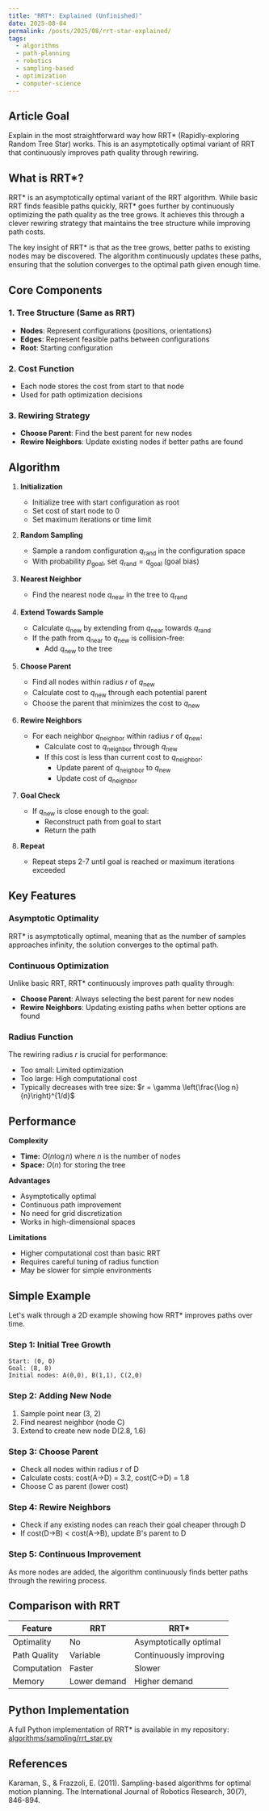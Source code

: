```yaml
---
title: "RRT*: Explained (Unfinished)"
date: 2025-08-04
permalink: /posts/2025/08/rrt-star-explained/
tags:
  - algorithms
  - path-planning
  - robotics
  - sampling-based
  - optimization
  - computer-science
---
```


## Article Goal
Explain in the most straightforward way how RRT* (Rapidly-exploring Random Tree Star) works. This is an asymptotically optimal variant of RRT that continuously improves path quality through rewiring.

## What is RRT*?

RRT* is an asymptotically optimal variant of the RRT algorithm. While basic RRT finds feasible paths quickly, RRT* goes further by continuously optimizing the path quality as the tree grows. It achieves this through a clever rewiring strategy that maintains the tree structure while improving path costs.

The key insight of RRT* is that as the tree grows, better paths to existing nodes may be discovered. The algorithm continuously updates these paths, ensuring that the solution converges to the optimal path given enough time.

## Core Components

### 1. Tree Structure (Same as RRT)
- **Nodes**: Represent configurations (positions, orientations)
- **Edges**: Represent feasible paths between configurations
- **Root**: Starting configuration

### 2. Cost Function
- Each node stores the cost from start to that node
- Used for path optimization decisions

### 3. Rewiring Strategy
- **Choose Parent**: Find the best parent for new nodes
- **Rewire Neighbors**: Update existing nodes if better paths are found

## Algorithm

1. **Initialization**
   - Initialize tree with start configuration as root
   - Set cost of start node to 0
   - Set maximum iterations or time limit

2. **Random Sampling**
   - Sample a random configuration $q_{\text{rand}}$ in the configuration space
   - With probability $p_{\text{goal}}$, set $q_{\text{rand}} = q_{\text{goal}}$ (goal bias)

3. **Nearest Neighbor**
   - Find the nearest node $q_{\text{near}}$ in the tree to $q_{\text{rand}}$

4. **Extend Towards Sample**
   - Calculate $q_{\text{new}}$ by extending from $q_{\text{near}}$ towards $q_{\text{rand}}$
   - If the path from $q_{\text{near}}$ to $q_{\text{new}}$ is collision-free:
       - Add $q_{\text{new}}$ to the tree

5. **Choose Parent**
   - Find all nodes within radius $r$ of $q_{\text{new}}$
   - Calculate cost to $q_{\text{new}}$ through each potential parent
   - Choose the parent that minimizes the cost to $q_{\text{new}}$

6. **Rewire Neighbors**
   - For each neighbor $q_{\text{neighbor}}$ within radius $r$ of $q_{\text{new}}$:
       - Calculate cost to $q_{\text{neighbor}}$ through $q_{\text{new}}$
       - If this cost is less than current cost to $q_{\text{neighbor}}$:
           - Update parent of $q_{\text{neighbor}}$ to $q_{\text{new}}$
           - Update cost of $q_{\text{neighbor}}$

7. **Goal Check**
   - If $q_{\text{new}}$ is close enough to the goal:
       - Reconstruct path from goal to start
       - Return the path

8. **Repeat**
   - Repeat steps 2-7 until goal is reached or maximum iterations exceeded

## Key Features

### Asymptotic Optimality
RRT* is asymptotically optimal, meaning that as the number of samples approaches infinity, the solution converges to the optimal path.

### Continuous Optimization
Unlike basic RRT, RRT* continuously improves path quality through:
- **Choose Parent**: Always selecting the best parent for new nodes
- **Rewire Neighbors**: Updating existing paths when better options are found

### Radius Function
The rewiring radius $r$ is crucial for performance:
- Too small: Limited optimization
- Too large: High computational cost
- Typically decreases with tree size: $r = \gamma \left(\frac{\log n}{n}\right)^{1/d}$

## Performance

**Complexity**
- **Time:** $O(n \log n)$ where $n$ is the number of nodes
- **Space:** $O(n)$ for storing the tree

**Advantages**
- Asymptotically optimal
- Continuous path improvement
- No need for grid discretization
- Works in high-dimensional spaces

**Limitations**
- Higher computational cost than basic RRT
- Requires careful tuning of radius function
- May be slower for simple environments

## Simple Example

Let's walk through a 2D example showing how RRT* improves paths over time.

### Step 1: Initial Tree Growth
```
Start: (0, 0)
Goal: (8, 8)
Initial nodes: A(0,0), B(1,1), C(2,0)
```

### Step 2: Adding New Node
1. Sample point near (3, 2)
2. Find nearest neighbor (node C)
3. Extend to create new node D(2.8, 1.6)

### Step 3: Choose Parent
- Check all nodes within radius r of D
- Calculate costs: cost(A→D) = 3.2, cost(C→D) = 1.8
- Choose C as parent (lower cost)

### Step 4: Rewire Neighbors
- Check if any existing nodes can reach their goal cheaper through D
- If cost(D→B) < cost(A→B), update B's parent to D

### Step 5: Continuous Improvement
As more nodes are added, the algorithm continuously finds better paths through the rewiring process.

## Comparison with RRT

| Feature | RRT | RRT* |
|---------|-----|------|
| Optimality | No | Asymptotically optimal |
| Path Quality | Variable | Continuously improving |
| Computation | Faster | Slower |
| Memory | Lower demand | Higher demand |

## Python Implementation

A full Python implementation of RRT* is available in my repository:  
[algorithms/sampling/rrt_star.py](https://github.com/nramaswamy17/PlannerComparisons/blob/main/algorithms/sampling/rrt_star.py)

## References

Karaman, S., & Frazzoli, E. (2011). Sampling-based algorithms for optimal motion planning. The International Journal of Robotics Research, 30(7), 846-894.

